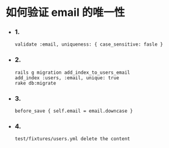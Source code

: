 # 如何验证 email 的唯一性

* ### 1. 

  ```
  validate :email, uniqueness: { case_sensitive: fasle }
  ```

* ### 2.

  ```
  rails g migration add_index_to_users_email
  add_index :users, :email, unique: true
  rake db:migrate
  ```

* ### 3.

  ```
  before_save { self.email = email.downcase }
  ```
* ### 4. 

  ```
  test/fixtures/users.yml delete the content
  ```
  